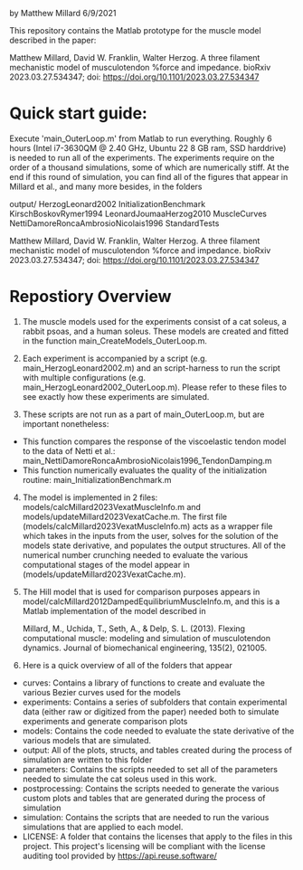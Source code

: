 
by Matthew Millard
6/9/2021

This repository contains the Matlab prototype for the muscle model described in the paper:

Matthew Millard, David W. Franklin, Walter Herzog. A three filament mechanistic model of musculotendon %force and impedance. bioRxiv 2023.03.27.534347; doi: https://doi.org/10.1101/2023.03.27.534347 

# Quick start guide:

Execute 'main_OuterLoop.m' from Matlab to run everything. Roughly 6 hours (Intel i7-3630QM @ 2.40 GHz, Ubuntu 22 8 GB ram, SSD harddrive) is needed to run all of the experiments. The experiments require on the order of a thousand simulations, some of which are numerically stiff. At the end if this round of simulation, you can find all of the figures that appear in Millard et al., and many more besides, in the folders

output/
  HerzogLeonard2002
  InitializationBenchmark
  KirschBoskovRymer1994
  LeonardJoumaaHerzog2010
  MuscleCurves
  NettiDamoreRoncaAmbrosioNicolais1996
  StandardTests


Matthew Millard, David W. Franklin, Walter Herzog. 
A three filament mechanistic model of musculotendon %force and impedance. 
bioRxiv 2023.03.27.534347; doi: https://doi.org/10.1101/2023.03.27.534347 

# Repostiory Overview

1. The muscle models used for the experiments consist of a cat soleus, a rabbit psoas, and a human soleus. These models are created and fitted in the function main_CreateModels_OuterLoop.m.

2. Each experiment is accompanied by a script (e.g. main_HerzogLeonard2002.m) and an script-harness to run the script with multiple configurations (e.g. main_HerzogLeonard2002_OuterLoop.m). Please refer to these files to see exactly how these experiments are simulated.

3. These scripts are not run as a part of main_OuterLoop.m, but are important nonetheless:
- This function compares the response of the viscoelastic tendon model to the data of Netti et al.: main_NettiDamoreRoncaAmbrosioNicolais1996_TendonDamping.m
- This function numerically evaluates the quality of the initialization routine: main_InitializationBenchmark.m

4. The model is implemented in 2 files: models/calcMillard2023VexatMuscleInfo.m and models/updateMillard2023VexatCache.m. The first file (models/calcMillard2023VexatMuscleInfo.m) acts as a wrapper file which takes in the inputs from the user, solves for the solution of the models state derivative, and populates the output structures. All of the numerical number crunching needed to evaluate the various computational stages of the model appear in  (models/updateMillard2023VexatCache.m).

5. The Hill model that is used for comparison purposes appears in model/calcMillard2012DampedEquilibriumMuscleInfo.m, and this is a Matlab implementation of the model described in 

    Millard, M., Uchida, T., Seth, A., & Delp, S. L. (2013). 
    Flexing computational muscle: modeling and simulation of 
    musculotendon dynamics. Journal of biomechanical engineering, 
    135(2), 021005.

6. Here is a quick overview of all of the folders that appear
- curves: Contains a library of functions to create and evaluate the various Bezier curves used for the models
- experiments: Contains a series of subfolders that contain experimental data (either raw or digitized from the paper) needed both to simulate experiments and generate comparison plots
- models: Contains the code needed to evaluate the state derivative of the various models that are simulated.
- output:	All of the plots, structs, and tables created during the process of simulation are written to this folder	
- parameters: Contains the scripts needed to set all of the parameters needed to simulate the cat soleus used in this work.	
- postprocessing:	Contains the scripts needed to generate the various custom plots and tables that are generated during the process of simulation
- simulation: Contains the scripts that are needed to run the various simulations that are applied to each model.
- LICENSE: A folder that contains the licenses that apply to the files in this project. This project's licensing will be compliant with the license auditing tool provided by https://api.reuse.software/
